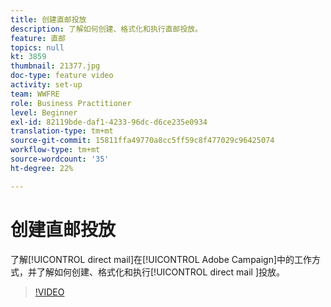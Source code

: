```yaml
---
title: 创建直邮投放
description: 了解如何创建、格式化和执行直邮投放。
feature: 直邮
topics: null
kt: 3859
thumbnail: 21377.jpg
doc-type: feature video
activity: set-up
team: WWFRE
role: Business Practitioner
level: Beginner
exl-id: 82119bde-daf1-4233-96dc-d6ce235e0934
translation-type: tm+mt
source-git-commit: 15811ffa49770a8cc5ff59c8f477029c96425074
workflow-type: tm+mt
source-wordcount: '35'
ht-degree: 22%

---
```


# 创建直邮投放

了解[!UICONTROL direct mail]在[!UICONTROL Adobe Campaign]中的工作方式，并了解如何创建、格式化和执行[!UICONTROL direct mail ]投放。

>[!VIDEO](https://video.tv.adobe.com/v/21377?quality=12)
